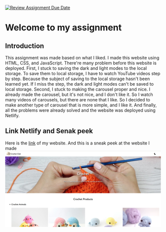 [![Review Assignment Due Date](https://classroom.github.com/assets/deadline-readme-button-24ddc0f5d75046c5622901739e7c5dd533143b0c8e959d652212380cedb1ea36.svg)](https://classroom.github.com/a/nVsM4ivD)

# Welcome to my assignment

## Introduction
This assignment was made based on what I liked. I made this website using HTML, CSS, and JavaScript.
There're many problem before this website is deployed.
First, I stuck to saving the dark and light modes to the local storage. To save them to local storage, I have to watch YouTube videos step by step. Because the subject of saving to the local storage hasn't been learned yet. If I miss the step, the dark and light modes can't be saved to local storage.
Second, I stuck to making the carousel proper and nice. I already made the carousel, but it's not nice, and I don't like it. So I watch many videos of carousels, but there are none that I like. So I decided to make another type of carousel that is more simple, and I like it.
And finally, all the problems were already solved and the website was deployed using Netlify.

## Link Netlify and Senak peek
Here is the [link](https://week-3-eoa03.netlify.app/) of my website. And this is a sneak peek at the website I made ![sneakpeek](https://github.com/RevoU-FSSE-2/week-3-EOA03/blob/main/aset/CrochetWeb.PNG)